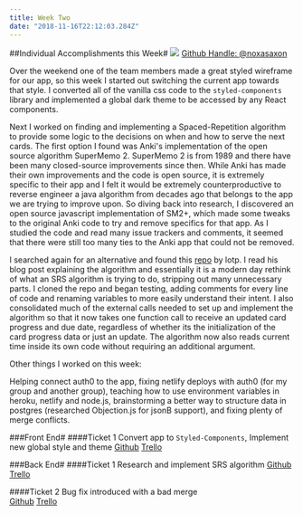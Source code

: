 ```yaml
---
title: Week Two
date: "2018-11-16T22:12:03.284Z"
---
```


##Individual Accomplishments this Week#
![](https://i.imgur.com/jFcq3Qe.png)
[Github Handle: @noxasaxon](https://github.com/noxasaxon)


Over the weekend one of the team members made a great styled wireframe for our app, so this week I started out switching the current app towards that style. I converted all of the 
vanilla css code to the ```styled-components``` library and implemented a global dark theme to be accessed by any React components.

Next I worked on finding and implementing a Spaced-Repetition algorithm to provide some logic to the decisions on when and how to serve the next cards. The first 
option I found was Anki's implementation of the open source algorithm SuperMemo 2. SuperMemo 2 is from 1989 and there have been many closed-source improvements since then.
While Anki has made their own improvements and the code is open source, it is extremely specific to their app and I felt it would be extremely counterproductive to reverse
engineer a java algorithm from decades ago that belongs to the app we are trying to improve upon. So diving back into research, I discovered an open source javascript implementation of SM2+, which made some tweaks to the original Anki code to try and remove specifics for that app. As I studied the code and read many issue trackers and comments, it seemed that there
were still too many ties to the Anki app that could not be removed.

I searched again for an alternative and found this [repo](https://github.com/lo-tp/memory-scheduler) by lotp. I read his blog post explaining the algorithm and essentially it is a
modern day rethink of what an SRS algorithm is trying to do, stripping out many unnecessary parts. I cloned the repo and began testing, adding comments for every line of code and 
renaming variables to more easily understand their intent. I also consolidated much of the external calls needed to set up and implement the algorithm so that it now takes one function
call to receive an updated card progress and due date, regardless of whether its the initialization of the card progress data or just an update. The algorithm now also reads 
current time inside its own code without requiring an additional argument. 

Other things I worked on this week: 

Helping connect auth0 to the app, fixing netlify deploys with auth0 (for my group and another group), teaching how to use environment variables in heroku, netlify and node.js,
brainstorming a better way to structure data in postgres (researched Objection.js for jsonB support), and fixing plenty of merge conflicts.

###Front End# 
####Ticket 1
Convert app to  ```Styled-Components```, Implement new global style and theme
[Github](https://github.com/Lambda-School-Labs/Labs8-SpacedRep/pull/22)         [Trello](https://trello.com/c/WzJXj55Q)


###Back End#
####Ticket 1
Research and implement SRS algorithm
[Github](https://github.com/Lambda-School-Labs/Labs8-SpacedRep/pull/23)
[Trello](https://trello.com/c/Tv7TFIPL)

####Ticket 2
Bug fix introduced with a bad merge  
[Github](https://github.com/Lambda-School-Labs/Labs8-SpacedRep/pull/23)
[Trello](https://trello.com/c/Tv7TFIPL)


<!-- #Detailed Analysis# Pick one of your tickets and provide a detailed analysis of the work you did. This should be approximately ¼ page of text, and at least three screenshots.

#Part 2 - Milestone Reflections# Put your response to the weekly question and a link to your team journal assignment here. -->